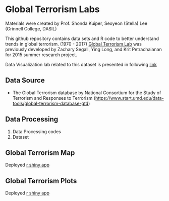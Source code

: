 # Global Terrorism Labs
Materials were created by Prof. Shonda Kuiper, Seoyeon (Stella) Lee (Grinnell College, DASIL)

This github repository contains data sets and R code to better understand trends in global terrorism. (1970 - 2017) [Global Terrorism Lab](https://github.com/skuiper/GlobalTerrorismLabs2015) was previously developed by Zachary Segall, Ying Long, and Krit Petrachaianan for 2015 summer research project. 

Data Visualization lab related to this dataset is presented in following [link](http://web.grinnell.edu/individuals/kuipers/stat2labs/GlobalTerrorism.html)

## Data Source

* The Global Terrorism database by National Consortium for the Study of Terrorism and Responses to Terrorism (https://www.start.umd.edu/data-tools/global-terrorism-database-gtd)

## Data Processing

1. Data Processing codes
2. Dataset

## Global Terrorism Map

Deployed [r shiny app](http://shiny.grinnell.edu/GlobalTerrorismMap/)

## Global Terrorism Plots

Deployed [r shiny app](http://shiny.grinnell.edu/GlobalTerrorismPlots/)
